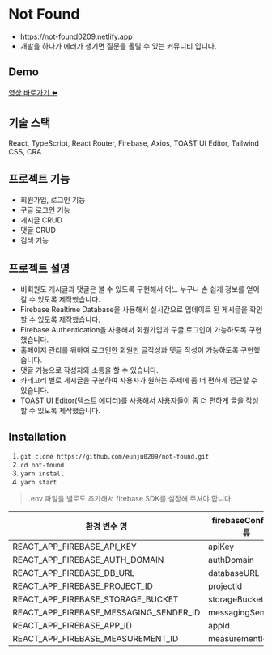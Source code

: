 # Not Found

- https://not-found0209.netlify.app
- 개발을 하다가 에러가 생기면 질문을 올릴 수 있는 커뮤니티 입니다.

## Demo
[영상 바로가기 ⬅️](https://youtu.be/JxKipGB43qc)

## 기술 스택
React, TypeScript, React Router, Firebase, Axios, TOAST UI Editor, Tailwind CSS, CRA

## 프로젝트 기능
- 회원가입, 로그인 기능
- 구글 로그인 기능
- 게시글 CRUD
- 댓글 CRUD
- 검색 기능

## 프로젝트 설명
- 비회원도 게시글과 댓글은 볼 수 있도록 구현해서 어느 누구나 손 쉽게 정보를 얻어갈 수 있도록 제작했습니다.
- Firebase Realtime Database을 사용해서 실시간으로 업데이트 된 게시글을 확인할 수 있도록 제작했습니다.
- Firebase Authentication을 사용해서 회원가입과 구글 로그인이 가능하도록 구현했습니다.
- 홈페이지 관리를 위하여 로그인한 회원만 글작성과 댓글 작성이 가능하도록 구현했습니다.
- 댓글 기능으로 작성자와 소통을 할 수 있습니다.
- 카테고리 별로 게시글을 구분하여 사용자가 원하는 주제에 좀 더 편하게 접근할 수 있습니다.
- TOAST UI Editor(텍스트 에디터)를 사용해서 사용자들이 좀 더 편하게 글을 작성할 수 있도록 제작했습니다.

## Installation

1. `git clone https://github.com/eunju0209/not-found.git`
2. `cd not-found`
3. `yarn install`
4. `yarn start`

> .env 파일을 별로도 추가해서 firebase SDK를 설정해 주셔야 합니다.

| 환경 변수 명                           | firebaseConfig 종류 |
| -------------------------------------- | ------------------- |
| REACT_APP_FIREBASE_API_KEY             | apiKey              |
| REACT_APP_FIREBASE_AUTH_DOMAIN         | authDomain          |
| REACT_APP_FIREBASE_DB_URL              | databaseURL         |
| REACT_APP_FIREBASE_PROJECT_ID          | projectId           |
| REACT_APP_FIREBASE_STORAGE_BUCKET      | storageBucket       |
| REACT_APP_FIREBASE_MESSAGING_SENDER_ID | messagingSenderId   |
| REACT_APP_FIREBASE_APP_ID              | appId               |
| REACT_APP_FIREBASE_MEASUREMENT_ID      | measurementId       |
